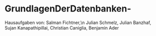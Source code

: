 # GrundlagenDerDatenbanken-
Hausaufgaben von:
Salman Fichtner,\n
Julian Schmelz,
Julian Banzhaf,
Sujan Kanapathipillai,
Christian Caniglia,
Benjamin Ader
